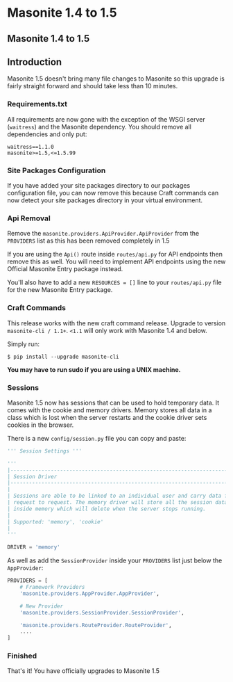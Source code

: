# Masonite 1.4 to 1.5

## Masonite 1.4 to 1.5

## Introduction

Masonite 1.5 doesn't bring many file changes to Masonite so this upgrade is fairly straight forward and should take less than 10 minutes.

### Requirements.txt

All requirements are now gone with the exception of the WSGI server \(`waitress`\) and the Masonite dependency. You should remove all dependencies and only put:

```text
waitress==1.1.0
masonite>=1.5,<=1.5.99
```

### Site Packages Configuration

If you have added your site packages directory to our packages configuration file, you can now remove this because Craft commands can now detect your site packages directory in your virtual environment.

### Api Removal

Remove the `masonite.providers.ApiProvider.ApiProvider` from the `PROVIDERS` list as this has been removed completely in 1.5

If you are using the `Api()` route inside `routes/api.py` for API endpoints then remove this as well. You will need to implement API endpoints using the new Official Masonite Entry package instead.

You'll also have to add a new `RESOURCES = []` line to your `routes/api.py` file for the new Masonite Entry package.

### Craft Commands

This release works with the new craft command release. Upgrade to version `masonite-cli / 1.1+`. `<1.1` will only work with Masonite 1.4 and below.

Simply run:

```text
$ pip install --upgrade masonite-cli
```

**You may have to run sudo if you are using a UNIX machine.**

### Sessions

Masonite 1.5 now has sessions that can be used to hold temporary data. It comes with the cookie and memory drivers. Memory stores all data in a class which is lost when the server restarts and the cookie driver sets cookies in the browser.

There is a new `config/session.py` file you can copy and paste:

```python
''' Session Settings '''

'''
|--------------------------------------------------------------------------
| Session Driver
|--------------------------------------------------------------------------
|
| Sessions are able to be linked to an individual user and carry data from
| request to request. The memory driver will store all the session data
| inside memory which will delete when the server stops running.
|
| Supported: 'memory', 'cookie'
| 
'''

DRIVER = 'memory'
```

As well as add the `SessionProvider` inside your `PROVIDERS` list just below the `AppProvider`:

```python
PROVIDERS = [
    # Framework Providers
    'masonite.providers.AppProvider.AppProvider',

    # New Provider
    'masonite.providers.SessionProvider.SessionProvider',

    'masonite.providers.RouteProvider.RouteProvider',
    ....
]
```

### Finished

That's it! You have officially upgrades to Masonite 1.5

